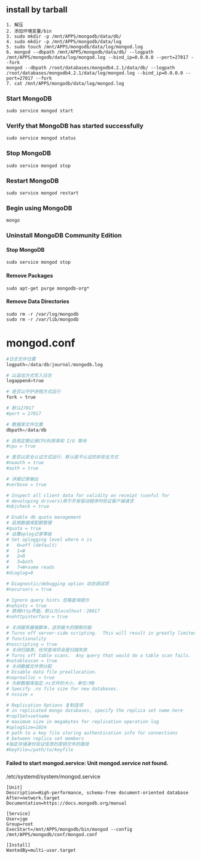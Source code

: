 ## install by tarball
```shell
1. 解压 
2. 添加环境变量/bin
3. sudo mkdir -p /mnt/APPS/mongodb/data/db/
4. sudo mkdir -p /mnt/APPS/mongodb/data/log
5. sudo touch /mnt/APPS/mongodb/data/log/mongod.log
6. mongod --dbpath /mnt/APPS/mongodb/data/db/ --logpath /mnt/APPS/mongodb/data/log/mongod.log --bind_ip=0.0.0.0 --port=27017 --fork
mongod --dbpath /root/databases/mongodb4.2.1/data/db/ --logpath /root/databases/mongodb4.2.1/data/log/mongod.log --bind_ip=0.0.0.0 --port=27017 --fork
7. cat /mnt/APPS/mongodb/data/log/mongod.log 
```

### Start MongoDB

```shell
sudo service mongod start
```

### Verify that MongoDB has started successfully

```shell
sudo service mongod status
```

### Stop MongoDB

```shell
sudo service mongod stop
```

### Restart MongoDB

```shell
sudo service mongod restart
```

### Begin using MongoDB

```shell
mongo
```

### Uninstall MongoDB Community Edition

#### Stop MongoDB

```shell
sudo service mongod stop
```

#### Remove Packages

```shell
sudo apt-get purge mongodb-org*
```

#### Remove Data Directories

```shell
sudo rm -r /var/log/mongodb
sudo rm -r /var/lib/mongodb
```

# mongod.conf

```python
#日志文件位置
logpath=/data/db/journal/mongodb.log　

# 以追加方式写入日志
logappend=true

# 是否以守护进程方式运行
fork = true

# 默认27017
#port = 27017

# 数据库文件位置
dbpath=/data/db

# 启用定期记录CPU利用率和 I/O 等待
#cpu = true

# 是否以安全认证方式运行，默认是不认证的非安全方式
#noauth = true
#auth = true

# 详细记录输出
#verbose = true

# Inspect all client data for validity on receipt (useful for
# developing drivers)用于开发驱动程序时验证客户端请求
#objcheck = true

# Enable db quota management
# 启用数据库配额管理
#quota = true
# 设置oplog记录等级
# Set oplogging level where n is
#   0=off (default)
#   1=W
#   2=R
#   3=both
#   7=W+some reads
#diaglog=0

# Diagnostic/debugging option 动态调试项
#nocursors = true

# Ignore query hints 忽略查询提示
#nohints = true
# 禁用http界面，默认为localhost：28017
#nohttpinterface = true

# 关闭服务器端脚本，这将极大的限制功能
# Turns off server-side scripting.  This will result in greatly limited
# functionality
#noscripting = true
# 关闭扫描表，任何查询将会是扫描失败
# Turns off table scans.  Any query that would do a table scan fails.
#notablescan = true
# 关闭数据文件预分配
# Disable data file preallocation.
#noprealloc = true
# 为新数据库指定.ns文件的大小，单位:MB
# Specify .ns file size for new databases.
# nssize =

# Replication Options 复制选项
# in replicated mongo databases, specify the replica set name here
#replSet=setname
# maximum size in megabytes for replication operation log
#oplogSize=1024
# path to a key file storing authentication info for connections
# between replica set members
#指定存储身份验证信息的密钥文件的路径
#keyFile=/path/to/keyfile
```

#### Failed to start mongod.service: Unit mongod.service not found.

/etc/systemd/system/mongod.service
```
[Unit]
Description=High-performance, schema-free document-oriented database
After=network.target
Documentation=https://docs.mongodb.org/manual

[Service]
User=jge
Group=root
ExecStart=/mnt/APPS/mongodb/bin/mongod --config /mnt/APPS/mongodb/conf/mongod.conf

[Install]
WantedBy=multi-user.target
```

